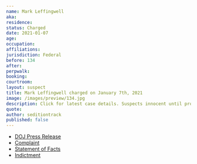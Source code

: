 ```yaml
---
name: Mark Leffingwell
aka:
residence: 
status: Charged
date: 2021-01-07
age: 
occupation:
affiliations:
jurisdiction: Federal
before: 134
after:
perpwalk:
booking: 
courtroom:
layout: suspect
title: Mark Leffingwell charged on January 7th, 2021
image: /images/preview/134.jpg
description: Click for latest case details. Suspects innocent until proven guilty.
quote:
author: seditiontrack
published: false
---
```


- [DOJ Press Release](https://www.justice.gov//opa/pr/thirteen-charged-federal-court-following-riot-united-states-capitol)
- [Complaint](https://www.justice.gov//opa/press-release/file/1351671/download)
- [Statement of Facts](https://www.justice.gov//opa/press-release/file/1351676/download)
- [Indictment](https://www.justice.gov//opa/page/file/1352921/download)
